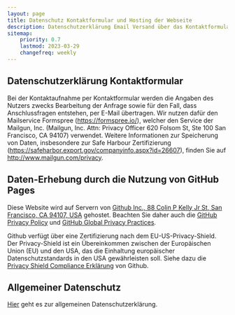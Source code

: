 ```yaml
---
layout: page
title: Datenschutz Kontaktformular und Hosting der Webseite
description: Datenschutzerklärung Email Versand über das Kontaktformular und Hosting über Github Pages
sitemap:
    priority: 0.7
    lastmod: 2023-03-29
    changefreq: weekly
---
```


## Datenschutzerklärung Kontaktformular

Bei der Kontaktaufnahme per Kontaktformular werden die Angaben des Nutzers zwecks
Bearbeitung der Anfrage sowie für den Fall, dass Anschlussfragen entstehen, per E-Mail übertragen.
Wir nutzen dafür den Mailservice Formspree (https://formspree.io/), welcher den Service der
Mailgun, Inc. (Mailgun, Inc. Attn: Privacy Officer 620 Folsom St, Ste 100 San Francisco, CA 94107)
verwendet.
Weitere Informationen zur Speicherung von Daten, insbesondere zur Safe Harbour Zertifizierung
(https://safeharbor.export.gov/companyinfo.aspx?id=26607), finden Sie auf
http://www.mailgun.com/privacy.

## Daten-Erhebung durch die Nutzung von GitHub Pages

Diese Website wird auf Servern von [Github Inc., 88 Colin P Kelly Jr St, San Francisco, CA 94107, USA](https://www.github.com/)
gehostet. Beachten Sie daher auch die [GitHub Privacy Policy](https://help.github.com/articles/github-privacy-policy/)
und [GitHub Global Privacy Practices](https://help.github.com/articles/global-privacy-practices/).

Github verfügt über eine Zertifizierung nach dem EU-US-Privacy-Shield. Der Privacy-Shield ist ein
Übereinkommen zwischen der Europäischen Union (EU) und den USA, das die Einhaltung europäischer
Datenschutzstandards in den USA gewährleisten soll. Siehe dazu die [Privacy Shield Compliance Erklärung](https://www.privacyshield.gov/participant?id=a2zt000000001K2AAI&status=Active)
von Github.

## Allgemeiner Datenschutz

[Hier](/formulare/datenschutz.pdf) geht es zur allgemeinen Datenschutzerklärung.
